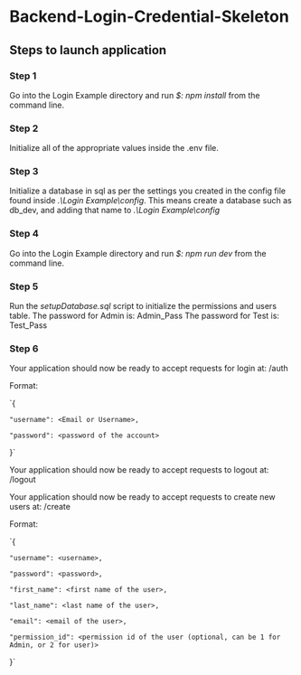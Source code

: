 # Backend-Login-Credential-Skeleton

## Steps to launch application

### Step 1
Go into the Login Example directory and run *$: npm install* from the command line.

### Step 2
Initialize all of the appropriate values inside the .env file.

### Step 3
Initialize a database in sql as per the settings you created in the config file found inside *.\Login Example\config*. This means create a database such as db_dev, and adding that name to *.\Login Example\config*

### Step 4
Go into the Login Example directory and run *$: npm run dev* from the command line.

### Step 5
Run the *setupDatabase.sql* script to initialize the permissions and users table.
The password for Admin is: Admin_Pass
The password for Test is: Test_Pass

### Step 6
Your application should now be ready to accept requests for login at: /auth <post request>
  
  Format:
  
  `{
  
    "username": <Email or Username>,
    
    "password": <password of the account>
    
  }`
  
Your application should now be ready to accept requests to logout at: /logout <get request>
  
Your application should now be ready to accept requests to create new users at: /create <post request>
  
  Format:
  
  `{
  
    "username": <username>,
    
    "password": <password>,
    
    "first_name": <first name of the user>,
    
    "last_name": <last name of the user>,
    
    "email": <email of the user>,
    
    "permission_id": <permission id of the user (optional, can be 1 for Admin, or 2 for user)>
    
  }`
